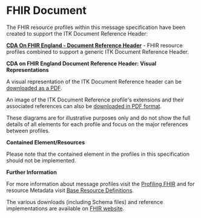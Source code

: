# FHIR Document #

The FHIR resource profiles within this message specification have been created to support the ITK Document Reference Header:


**[CDA On FHIR England - Document Reference Header]** - FHIR resource profiles combined to support a generic ITK Document Reference Header.

**CDA on FHIR England Document Reference Header: Visual Representations**

A visual representation of the ITK Document Reference header can be [downloaded as a PDF].

An image of the ITK Document Reference profile's extensions and their associated references can also be  [downloaded in PDF format].

These diagrams are for illustrative purposes only and do not show the full details of all elements for each profile and focus on the major references between profiles.

**Contained Element/Resources**

Please note that the contained element in the profiles in this specification should not be implemented.

**Further Information**

For more information about message profiles visit the [Profiling FHIR] and for resource Metadata visit [Base Resource Definitions].

The various downloads (including Schema files) and reference implementations are available on [FHIR website]. 
 

[CDA On FHIR England - Document Reference Header]: ../Profile.DocumentReference/Profile.DocumentReference.html
[Profiling FHIR]: http://hl7.org/fhir/DSTU2/profiling.html
[FHIR website]: http://hl7.org/fhir/DSTU2/index.html
[Base Resource Definitions]: http://hl7.org/fhir/DSTU2/resource.html
[downloaded as a PDF]:DiagramDocRefReferences.pdf
[downloaded in PDF format]:DiagramDocRefExtensions.pdf 
